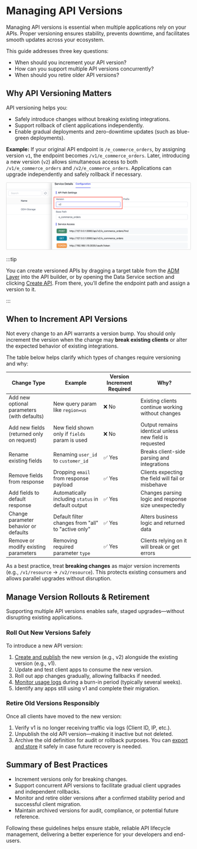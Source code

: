 # Managing API Versions

Managing API versions is essential when multiple applications rely on your APIs. Proper versioning ensures stability, prevents downtime, and facilitates smooth updates across your ecosystem.

This guide addresses three key questions:

- When should you increment your API version?
- How can you support multiple API versions concurrently?
- When should you retire older API versions?

## Why API Versioning Matters

API versioning helps you:

- Safely introduce changes without breaking existing integrations.
- Support rollback of client applications independently.
- Enable gradual deployments and zero-downtime updates (such as blue-green deployments).

**Example:**
If your original API endpoint is `/e_commerce_orders`, by assigning version `v1`, the endpoint becomes `/v1/e_commerce_orders`. Later, introducing a new version (`v2`) allows simultaneous access to both `/v1/e_commerce_orders` and `/v2/e_commerce_orders`. Applications can upgrade independently and safely rollback if necessary.

![API Versioning Demo](../images/api_versioning_demo.png)

:::tip

You can create versioned APIs by dragging a target table from the [ADM Layer](../operational-data-hub/adm-layer/integrate-apis.md) into the API builder, or by opening the Data Service section and clicking [Create API](create-api-service.md). From there, you’ll define the endpoint path and assign a version to it.

:::



## When to Increment API Versions

Not every change to an API warrants a version bump. You should only increment the version when the change may **break existing clients** or alter the expected behavior of existing integrations.

The table below helps clarify which types of changes require versioning and why:

| Change Type                                 | Example                                            | Version Increment Required | Why?                                                   |
| ------------------------------------------- | -------------------------------------------------- | -------------------------- | ------------------------------------------------------ |
| Add new optional parameters (with defaults) | New query param like `region=us`                   | ❌ No                       | Existing clients continue working without changes      |
| Add new fields (returned only on request)   | New field shown only if `fields` param is used     | ❌ No                       | Output remains identical unless new field is requested |
| Rename existing fields                      | Renaming `user_id` to `customer_id`                | ✅ Yes                      | Breaks client-side parsing and integrations            |
| Remove fields from response                 | Dropping `email` from response payload             | ✅ Yes                      | Clients expecting the field will fail or misbehave     |
| Add fields to default response              | Automatically including `status` in default output | ✅ Yes                      | Changes parsing logic and response size unexpectedly   |
| Change parameter behavior or defaults       | Default filter changes from "all" to "active only" | ✅ Yes                      | Alters business logic and returned data                |
| Remove or modify existing parameters        | Removing required parameter `type`                 | ✅ Yes                      | Clients relying on it will break or get errors         |

As a best practice, treat **breaking changes** as major version increments (e.g., `/v1/resource` → `/v2/resource`). This protects existing consumers and allows parallel upgrades without disruption.





## Manage Version Rollouts & Retirement

Supporting multiple API versions enables safe, staged upgrades—without disrupting existing applications.

### Roll Out New Versions Safely

To introduce a new API version:

1. [Create and publish](create-api-service.md) the new version (e.g., v2) alongside the existing version (e.g., v1).
2. Update and test client apps to consume the new version.
3. Roll out app changes gradually, allowing fallbacks if needed.
4. [Monitor usage logs](audit-api.md) during a burn-in period (typically several weeks).
5. Identify any apps still using v1 and complete their migration.

### Retire Old Versions Responsibly

Once all clients have moved to the new version:

1. Verify v1 is no longer receiving traffic via logs (Client ID, IP, etc.).
2. Unpublish the old API version—making it inactive but not deleted.
3. Archive the old definition for audit or rollback purposes. You can [export and store](create-api-service.md#release330-export-api) it safely in case future recovery is needed.



## Summary of Best Practices

- Increment versions only for breaking changes.
- Support concurrent API versions to facilitate gradual client upgrades and independent rollbacks.
- Monitor and retire older versions after a confirmed stability period and successful client migration.
- Maintain archived versions for audit, compliance, or potential future reference.

Following these guidelines helps ensure stable, reliable API lifecycle management, delivering a better experience for your developers and end-users.